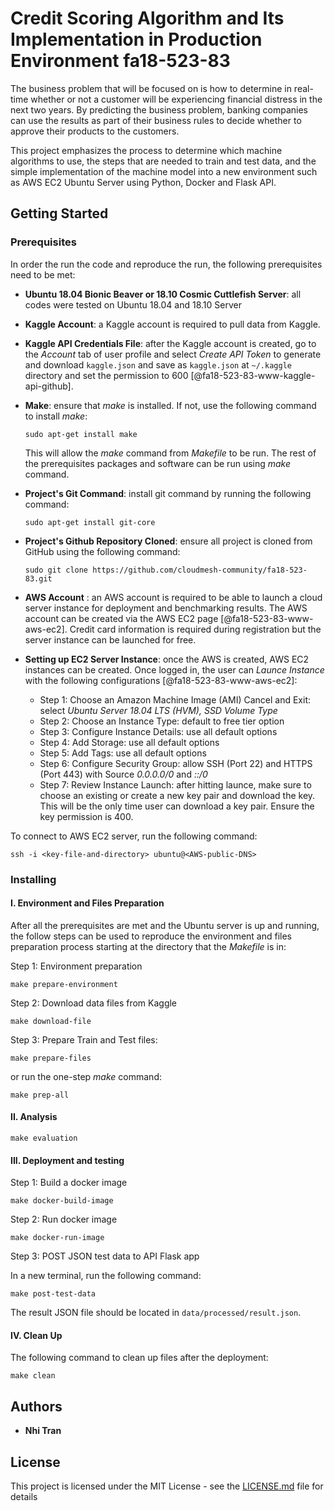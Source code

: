 # Credit Scoring Algorithm and Its Implementation in Production Environment fa18-523-83

The business problem that will be focused on is how to determine in real-time 
whether or not a customer will be experiencing financial distress in the next 
two years. By predicting the business problem, banking companies can use the 
results as part of their business rules to decide whether to approve their 
products to the customers.

This project emphasizes the process to determine which machine algorithms 
to use, the steps that are needed to train and test data, and the simple 
implementation of the machine model into a new environment such as AWS 
EC2 Ubuntu Server using Python, Docker and Flask API.


## Getting Started

### Prerequisites

In order the run the code and reproduce the run, the following prerequisites 
need to be met:

* **Ubuntu 18.04 Bionic Beaver or 18.10 Cosmic Cuttlefish Server**: all codes 
were tested on Ubuntu 18.04 and 18.10 Server

* **Kaggle Account**: a Kaggle account is required to pull data from Kaggle.

* **Kaggle API Credentials File**: after the Kaggle account is created, go to 
the *Account* tab of user profile and select *Create API Token* to generate 
and download `kaggle.json` and save as `kaggle.json` at `~/.kaggle` directory 
and set the permission to 600  [@fa18-523-83-www-kaggle-api-github]. 

* **Make**: ensure that *make* is installed. If not, use the following 
command to install *make*:

    ```
	sudo apt-get install make
	```
    
    This will allow the *make* command from *Makefile* to be run. The rest
	of the prerequisites packages and software can be run using *make* command.

* **Project's Git Command**: install git command by running the following 
command:

    ```
	sudo apt-get install git-core
	```

* **Project's Github Repository Cloned**: ensure all project is cloned from 
GitHub using the following command:

    ```sudo git clone https://github.com/cloudmesh-community/fa18-523-83.git```

* **AWS Account** : an AWS account is required to be able to launch a cloud 
server instance for deployment and benchmarking results. The AWS account can 
be created via the AWS EC2 page [@fa18-523-83-www-aws-ec2]. Credit card 
information is required during registration but the server instance can be 
launched for free.

* **Setting up EC2 Server Instance**: once the AWS is created, AWS EC2 
instances can be created. Once logged in, the user can *Launce Instance* 
with the following configurations [@fa18-523-83-www-aws-ec2]:

     *  Step 1: Choose an Amazon Machine Image (AMI) Cancel and Exit: 
	 select *Ubuntu Server 18.04 LTS (HVM), SSD Volume Type*
     *  Step 2: Choose an Instance Type: default to free tier option
     *  Step 3: Configure Instance Details: use all default options 
     *  Step 4: Add Storage: use all default options 
     *  Step 5: Add Tags: use all default options 
     *  Step 6: Configure Security Group: allow SSH (Port 22) and HTTPS 
	 (Port 443) with Source *0.0.0.0/0* and *::/0*
     *  Step 7: Review Instance Launch: after hitting launce, make sure to 
	 choose an existing or create a new key pair and download the key. This 
	 will be the only time user can download a key pair. Ensure the key 
	 permission is 400. 
 
To connect to AWS EC2 server, run the following command:

```
ssh -i <key-file-and-directory> ubuntu@<AWS-public-DNS>
```     

### Installing

#### I. Environment and Files Preparation

After all the prerequisites are met and the Ubuntu server is up and running, 
the follow steps can be used to reproduce the environment and files preparation 
process starting at the directory that the *Makefile* is in:

Step 1: Environment preparation

```
make prepare-environment
```

Step 2: Download data files from Kaggle

```
make download-file
```

Step 3: Prepare Train and Test files:

```
make prepare-files
```

or run the one-step *make* command:

```
make prep-all
```

#### II. Analysis

```
make evaluation
```

#### III. Deployment and testing

Step 1: Build a docker image

```
make docker-build-image
```

Step 2: Run docker image

```
make docker-run-image
```

Step 3: POST JSON test data to API Flask app

In a new terminal, run the following command:

```
make post-test-data
```

The result JSON file should be located in `data/processed/result.json`.


#### IV. Clean Up

The following command to clean up files after the deployment:

```
make clean
```


## Authors

* **Nhi Tran** 

## License

This project is licensed under the MIT License - see the [LICENSE.md](LICENSE.md) file for details

